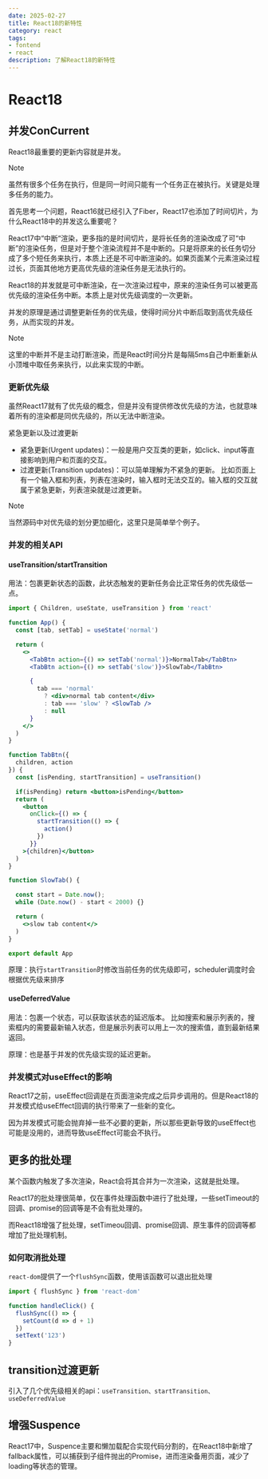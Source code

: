 ```yaml
---
date: 2025-02-27
title: React18的新特性
category: react
tags:
- fontend
- react
description: 了解React18的新特性
---
```


# React18

## 并发ConCurrent

React18最重要的更新内容就是并发。

> [!NOTE]
> 虽然有很多个任务在执行，但是同一时间只能有一个任务正在被执行。关键是处理多任务的能力。

首先思考一个问题，React16就已经引入了Fiber，React17也添加了时间切片，为什么React18中的并发这么重要呢？

React17中“中断“渲染，更多指的是时间切片，是将长任务的渲染改成了可“中断”的渲染任务，但是对于整个渲染流程并不是中断的。只是将原来的长任务切分成了多个短任务来执行，本质上还是不可中断渲染的。如果页面某个元素渲染过程过长，页面其他地方更高优先级的渲染任务是无法执行的。

React18的并发就是可中断渲染，在一次渲染过程中，原来的渲染任务可以被更高优先级的渲染任务中断。本质上是对优先级调度的一次更新。

并发的原理是通过调整更新任务的优先级，使得时间分片中断后取到高优先级任务，从而实现的并发。

> [!NOTE]
> 这里的中断并不是主动打断渲染，而是React时间分片是每隔5ms自己中断重新从小顶堆中取任务来执行，以此来实现的中断。

### 更新优先级

虽然React17就有了优先级的概念，但是并没有提供修改优先级的方法，也就意味着所有的渲染都是同优先级的，所以无法中断渲染。

紧急更新以及过渡更新

- 紧急更新(Urgent updates)：一般是用户交互类的更新，如click、input等直接影响到用户和页面的交互。
- 过渡更新(Transition updates)：可以简单理解为不紧急的更新。
比如页面上有一个输入框和列表，列表在渲染时，输入框时无法交互的。输入框的交互就属于紧急更新，列表渲染就是过渡更新。

> [!NOTE]
> 当然源码中对优先级的划分更加细化，这里只是简单举个例子。

### 并发的相关API

#### useTransition/startTransition

用法：包裹更新状态的函数，此状态触发的更新任务会比正常任务的优先级低一点。

```jsx
import { Children, useState, useTransition } from 'react'

function App() {
  const [tab, setTab] = useState('normal')

  return (
    <>
      <TabBtn action={() => setTab('normal')}>NormalTab</TabBtn>
      <TabBtn action={() => setTab('slow')}>SlowTab</TabBtn>

      {
        tab === 'normal' 
          ? <div>normal tab content</div>
          : tab === 'slow' ? <SlowTab />
          : null
      }
    </>
  )
}

function TabBtn({
  children, action
}) {
  const [isPending, startTransition] = useTransition()

  if(isPending) return <button>isPending</button>
  return (
    <button 
      onClick={() => {
        startTransition(() => {
          action()
        })
      }}
    >{children}</button>
  )
}

function SlowTab() {

  const start = Date.now();
  while (Date.now() - start < 2000) {}

  return (
    <>slow tab content</>
  )
}

export default App

```

原理：执行`startTransition`时修改当前任务的优先级即可，scheduler调度时会根据优先级来排序

#### useDeferredValue

用法：包裹一个状态，可以获取该状态的延迟版本。
比如搜索和展示列表的，搜索框内的需要最新输入状态，但是展示列表可以用上一次的搜索值，直到最新结果返回。

原理：也是基于并发的优先级实现的延迟更新。

### 并发模式对useEffect的影响

React17之前，useEffect回调是在页面渲染完成之后异步调用的。但是React18的并发模式给useEffect回调的执行带来了一些新的变化。

因为并发模式可能会抛弃掉一些不必要的更新，所以那些更新导致的useEffect也可能是没用的，进而导致useEffect可能会不执行。

## 更多的批处理

某个函数内触发了多次渲染，React会将其合并为一次渲染，这就是批处理。

React17的批处理很简单，仅在事件处理函数中进行了批处理，一些setTimeout的回调、promise的回调等是不会有批处理的。

而React18增强了批处理，setTimeou回调、promise回调、原生事件的回调等都增加了批处理机制。

### 如何取消批处理

`react-dom`提供了一个`flushSync`函数，使用该函数可以退出批处理

```js
import { flushSync } from 'react-dom'

function handleClick() {
  flushSync(() => {
    setCount(d => d + 1)
  })
  setText('123')
}
```

## transition过渡更新

引入了几个优先级相关的api：`useTransition、startTransition、useDeferredValue`

## 增强Suspence

React17中，Suspence主要和懒加载配合实现代码分割的，在React18中新增了fallback属性，可以捕获到子组件抛出的Promise，进而渲染备用页面，减少了loading等状态的管理。
